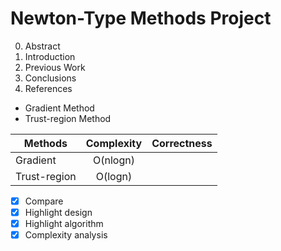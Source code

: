 # Newton-Type Methods Project

0. Abstract
1. Introduction
2. Previous Work
3. Conclusions
4. References

- Gradient Method 
- Trust-region Method 

| Methods       | Complexity    | Correctness  |
| ------------- |:-------------:| ------------:|
| Gradient      | O(nlogn)      |              |
| Trust-region  | O(logn)       |              |
 

 -[x] Compare
 -[x] Highlight design
 -[x] Highlight algorithm
 -[x] Complexity analysis
